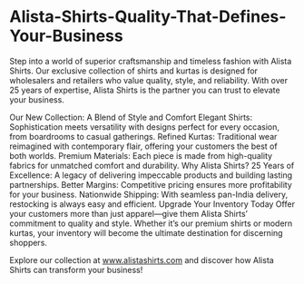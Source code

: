 # Alista-Shirts-Quality-That-Defines-Your-Business
Step into a world of superior craftsmanship and timeless fashion with Alista Shirts. Our exclusive collection of shirts and kurtas is designed for wholesalers and retailers who value quality, style, and reliability. With over 25 years of expertise, Alista Shirts is the partner you can trust to elevate your business.

Our New Collection: A Blend of Style and Comfort
Elegant Shirts: Sophistication meets versatility with designs perfect for every occasion, from boardrooms to casual gatherings.
Refined Kurtas: Traditional wear reimagined with contemporary flair, offering your customers the best of both worlds.
Premium Materials: Each piece is made from high-quality fabrics for unmatched comfort and durability.
Why Alista Shirts?
25 Years of Excellence: A legacy of delivering impeccable products and building lasting partnerships.
Better Margins: Competitive pricing ensures more profitability for your business.
Nationwide Shipping: With seamless pan-India delivery, restocking is always easy and efficient.
Upgrade Your Inventory Today
Offer your customers more than just apparel—give them Alista Shirts’ commitment to quality and style. Whether it’s our premium shirts or modern kurtas, your inventory will become the ultimate destination for discerning shoppers.

Explore our collection at www.alistashirts.com and discover how Alista Shirts can transform your business!
